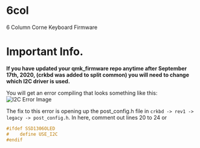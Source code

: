 # 6col
6 Column Corne Keyboard Firmware 


# Important Info. 
**If you have updated your qmk_firmware repo anytime after September 17th, 2020, (crkbd was added to split common) you will need to change which I2C driver is used.**

You will get an error compiling that looks something like this: 
![I2C Error Image](https://raw.githubusercontent.com/toastedmangoes/6col/master/images/new-i2c-image.png)

The fix to this error is opening up the post_config.h file in `crkbd -> rev1 -> legacy -> post_config.h`. In here, comment out lines 20 to 24 or 
```c
#ifdef SSD1306OLED
#    define USE_I2C
#endif
```
